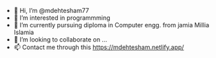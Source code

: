- 👋 Hi, I’m @mdehtesham77
- 👀 I’m interested in programmming
- 🌱 I’m currently pursuing diploma in Computer engg. from jamia Millia Islamia
- 💞️ I’m looking to collaborate on ...
- 📫 Contact me through this https://mdehtesham.netlify.app/

<!---
mdehtesham77/mdehtesham77 is a ✨ special ✨ repository because its `README.md` (this file) appears on your GitHub profile.
You can click the Preview link to take a look at your changes.
--->
